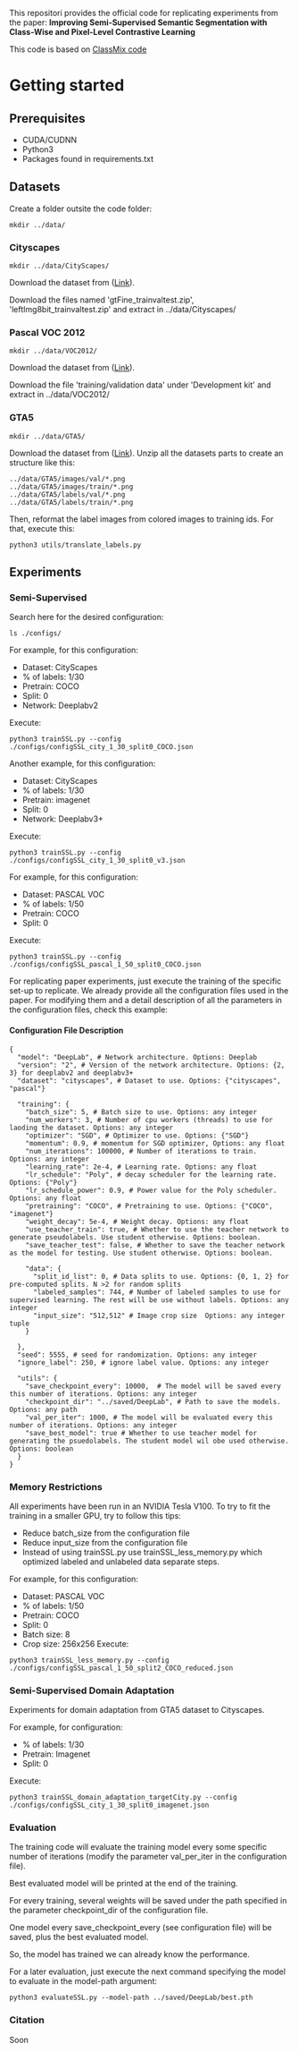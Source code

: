 This repositori provides the official code for replicating experiments from the paper:
**Improving Semi-Supervised Semantic Segmentation with Class-Wise and Pixel-Level Contrastive Learning**

This code is based on [ClassMix code](https://github.com/WilhelmT/ClassMix)

# Getting started
## Prerequisites
*  CUDA/CUDNN 
*  Python3
*  Packages found in requirements.txt

## Datasets

Create a folder outsite the code folder:
```
mkdir ../data/
```

### Cityscapes
```
mkdir ../data/CityScapes/
```
Download the dataset from ([Link](https://www.cityscapes-dataset.com/)).

Download the files named 'gtFine_trainvaltest.zip', 'leftImg8bit_trainvaltest.zip' and extract in ../data/Cityscapes/

### Pascal VOC 2012
```
mkdir ../data/VOC2012/
```
Download the dataset from ([Link](http://host.robots.ox.ac.uk/pascal/VOC/voc2012/)). 

Download the file 'training/validation data' under 'Development kit' and extract in ../data/VOC2012/

### GTA5 
```
mkdir ../data/GTA5/
```
Download the dataset from ([Link](https://download.visinf.tu-darmstadt.de/data/from_games/)).
Unzip all the datasets parts to create an structure like this:
```
../data/GTA5/images/val/*.png
../data/GTA5/images/train/*.png
../data/GTA5/labels/val/*.png
../data/GTA5/labels/train/*.png
```

Then, reformat the label images from colored images to training ids.
For that, execute this:
```
python3 utils/translate_labels.py
```

## Experiments
### Semi-Supervised
Search here for the desired configuration:
```
ls ./configs/
```
For example, for this configuration:
* Dataset: CityScapes
* % of labels:  1/30  
* Pretrain: COCO
* Split: 0
* Network: Deeplabv2

Execute:

```
python3 trainSSL.py --config ./configs/configSSL_city_1_30_split0_COCO.json 
```

Another example, for this configuration:
* Dataset: CityScapes
* % of labels:  1/30  
* Pretrain: imagenet
* Split: 0
* Network: Deeplabv3+

Execute:

```
python3 trainSSL.py --config ./configs/configSSL_city_1_30_split0_v3.json 
```


For example, for this configuration:
* Dataset: PASCAL VOC
* % of labels:  1/50  
* Pretrain: COCO
* Split: 0

Execute:

```
python3 trainSSL.py --config ./configs/configSSL_pascal_1_50_split0_COCO.json 
```

For replicating paper experiments, just execute the training of the specific set-up to replicate. We already provide all the configuration files used in the paper. For modifying them and a detail description of all the parameters in the configuration files, check this example:

#### Configuration File Description
```
{
  "model": "DeepLab", # Network architecture. Options: Deeplab
  "version": "2", # Version of the network architecture. Options: {2, 3} for deeplabv2 and deeplabv3+
  "dataset": "cityscapes", # Dataset to use. Options: {"cityscapes", "pascal"}

  "training": { 
    "batch_size": 5, # Batch size to use. Options: any integer
    "num_workers": 3, # Number of cpu workers (threads) to use for laoding the dataset. Options: any integer
    "optimizer": "SGD", # Optimizer to use. Options: {"SGD"}
    "momentum": 0.9, # momentum for SGD optimizer, Options: any float 
    "num_iterations": 100000, # Number of iterations to train. Options: any integer
    "learning_rate": 2e-4, # Learning rate. Options: any float
    "lr_schedule": "Poly", # decay scheduler for the learning rate. Options: {"Poly"}
    "lr_schedule_power": 0.9, # Power value for the Poly scheduler. Options: any float
    "pretraining": "COCO", # Pretraining to use. Options: {"COCO", "imagenet"}
    "weight_decay": 5e-4, # Weight decay. Options: any float
    "use_teacher_train": true, # Whether to use the teacher network to generate pseudolabels. Use student otherwise. Options: boolean. 
    "save_teacher_test": false, # Whether to save the teacher network as the model for testing. Use student otherwise. Options: boolean. 
    
    "data": {
      "split_id_list": 0, # Data splits to use. Options: {0, 1, 2} for pre-computed splits. N >2 for random splits
      "labeled_samples": 744, # Number of labeled samples to use for supervised learning. The rest will be use without labels. Options: any integer
      "input_size": "512,512" # Image crop size  Options: any integer tuple
    }

  },
  "seed": 5555, # seed for randomization. Options: any integer
  "ignore_label": 250, # ignore label value. Options: any integer

  "utils": {
    "save_checkpoint_every": 10000,  # The model will be saved every this number of iterations. Options: any integer
    "checkpoint_dir": "../saved/DeepLab", # Path to save the models. Options: any path
    "val_per_iter": 1000, # The model will be evaluated every this number of iterations. Options: any integer
    "save_best_model": true # Whether to use teacher model for generating the psuedolabels. The student model wil obe used otherwise. Options: boolean
  }
}
```


### Memory Restrictions

All experiments have been run in an NVIDIA Tesla V100. To try to fit the training in a smaller GPU, try to follow this tips:

* Reduce batch_size from the configuration file 
* Reduce input_size from the configuration file 
* Instead of using trainSSL.py use trainSSL_less_memory.py which optimized labeled and unlabeled data separate steps.



For example, for this configuration:
* Dataset: PASCAL VOC
* % of labels:  1/50  
* Pretrain: COCO
* Split: 0
* Batch size: 8
* Crop size: 256x256
Execute:

```
python3 trainSSL_less_memory.py --config ./configs/configSSL_pascal_1_50_split2_COCO_reduced.json 
```


### Semi-Supervised Domain Adaptation

Experiments for domain adaptation from GTA5 dataset to Cityscapes.

For example, for configuration:
* % of labels:  1/30  
* Pretrain: Imagenet
* Split: 0

Execute:
```
python3 trainSSL_domain_adaptation_targetCity.py --config ./configs/configSSL_city_1_30_split0_imagenet.json 
```

### Evaluation
The training code will evaluate the training model every some specific number of iterations (modify the parameter val_per_iter in the configuration file).

Best evaluated model will be printed at the end of the training.

For every training, several weights will be saved under the path specified in the parameter checkpoint_dir of the configuration file.

One model every save_checkpoint_every (see configuration file) will be saved, plus the best evaluated model.

So, the model has trained we can already know the performance.

For a later evaluation, just execute the next command specifying the model to evaluate in the model-path argument:
```
python3 evaluateSSL.py --model-path ../saved/DeepLab/best.pth
```


### Citation
Soon
